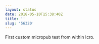 ```yaml
---
layout: status
date: 2018-05-10T15:38:40Z
title: ''
slug: '56320'
---
```

First custom micropub test from within Icro.
